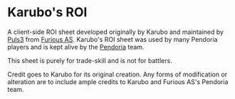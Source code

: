 # Karubo's ROI

A client-side ROI sheet developed originally by Karubo and maintained by [Puls3](https://github.com/xPuls3) from [Furious AS](https://github.com/FuriousAS).
Karubo's ROI sheet was used by many Pendoria players and is kept alive by the [Pendoria](https://github.com/Pendoria/) team.

This sheet is purely for trade-skill and is not for battlers.

Credit goes to Karubo for its original creation. Any forms of modification or alteration are to include ample credits to Karubo and Furious AS's Pendoria team.